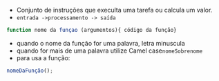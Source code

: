 - Conjunto de instruções que execulta uma tarefa ou calcula um valor.
- ``entrada ->processamento -> saída``
```js
function nome da funçao (argumentos){ código da função} 
```
- quando o nome da função for uma palavra, letra minuscula
- quando for mais de uma palavra utilize Camel case`nomeSobrenome`
- para usa a função:
```js
nomeDaFunção();
```
